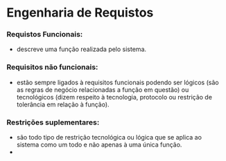 # Engenharia de Requistos
### Requistos Funcionais:
- descreve uma função realizada pelo sistema.
### Requisitos não funcionais:
- estão sempre ligados à requisitos funcionais podendo ser lógicos (são as regras de negócio relacionadas a função em questão) ou tecnológicos (dizem respeito à tecnologia, protocolo ou restrição de tolerância em relação à função).
### Restrições suplementares:
- são todo tipo de restrição tecnológica ou lógica que se aplica ao sistema como um todo e não apenas à uma única função.
- 
